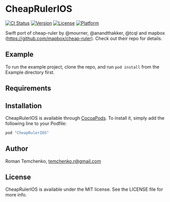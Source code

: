 # CheapRulerIOS

[![CI Status](http://img.shields.io/travis/iThinker/CheapRulerIOS.svg?style=flat)](https://travis-ci.org/iThinker/CheapRulerIOS)
[![Version](https://img.shields.io/cocoapods/v/CheapRulerIOS.svg?style=flat)](http://cocoapods.org/pods/CheapRulerIOS)
[![License](https://img.shields.io/cocoapods/l/CheapRulerIOS.svg?style=flat)](http://cocoapods.org/pods/CheapRulerIOS)
[![Platform](https://img.shields.io/cocoapods/p/CheapRulerIOS.svg?style=flat)](http://cocoapods.org/pods/CheapRulerIOS)

Swift port of cheap-ruler by @mourner, @anandthakker, @tcql and mapbox (https://github.com/mapbox/cheap-ruler). Check out their repo for details. 

## Example

To run the example project, clone the repo, and run `pod install` from the Example directory first.

## Requirements

## Installation

CheapRulerIOS is available through [CocoaPods](http://cocoapods.org). To install
it, simply add the following line to your Podfile:

```ruby
pod "CheapRulerIOS"
```

## Author

Roman Temchenko, temchenko.r@gmail.com

## License

CheapRulerIOS is available under the MIT license. See the LICENSE file for more info.
